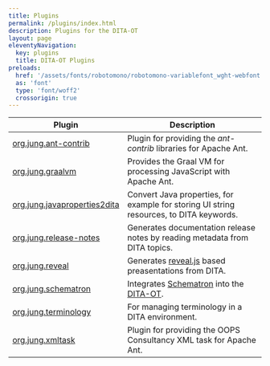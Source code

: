 ```yaml
---
title: Plugins
permalink: /plugins/index.html
description: Plugins for the DITA-OT
layout: page
eleventyNavigation:
  key: plugins
  title: DITA-OT Plugins
preloads:
  href: '/assets/fonts/robotomono/robotomono-variablefont_wght-webfont.woff2'
  as: 'font'
  type: 'font/woff2'
  crossorigin: true
---
```


<!-- {{ collections.all | eleventyNavigation | eleventyNavigationToMarkdown | safe }} -->


| Plugin                                                | Description                                                                                        |
|-------------------------------------------------------|----------------------------------------------------------------------------------------------------|
| [org.jung.ant-contrib](./ant-contrib)                 | Plugin for providing the *ant-contrib* libraries for Apache Ant.                                   |
| [org.jung.graalvm](./graalvm)                         | Provides the Graal VM for processing JavaScript with Apache Ant.                                   |
| [org.jung.javaproperties2dita](./javaproperties2dita) | Convert Java properties, for example for storing UI string resources, to DITA keywords.            |
| [org.jung.release-notes](./release-notes)             | Generates documentation release notes by reading metadata from DITA topics.                        |
| [org.jung.reveal](./reveal)                           | Generates [reveal.js](https://revealjs.com/) based preasentations from DITA.                       |
| [org.jung.schematron](./schematron)                   | Integrates [Schematron](https://www.schematron.com/) into the [DITA-OT](https://www.dita-ot.org/). |
| [org.jung.terminology](./terminology)                 | For managing terminology in a DITA environment.                                                    |
| [org.jung.xmltask](./xmltask)                         | Plugin for providing the OOPS Consultancy XML task for Apache Ant.                                 |